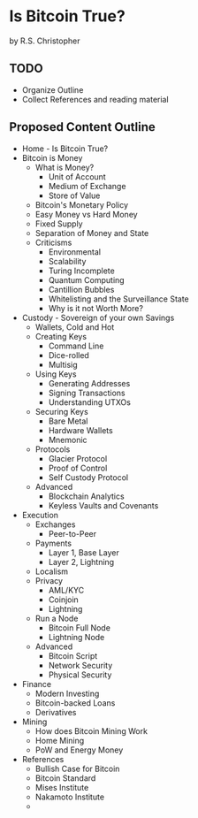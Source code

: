 # Is Bitcoin True?
by R.S. Christopher

## TODO
+ Organize Outline
+ Collect References and reading material

## Proposed Content Outline

+ Home - Is Bitcoin True?
+ Bitcoin is Money
  + What is Money?
    + Unit of Account
    + Medium of Exchange
    + Store of Value
  + Bitcoin's Monetary Policy
  + Easy Money vs Hard Money
  + Fixed Supply
  + Separation of Money and State
  + Criticisms
    + Environmental
    + Scalability
    + Turing Incomplete
    + Quantum Computing
    + Cantillion Bubbles
    + Whitelisting and the Surveillance State
    + Why is it not Worth More?
+ Custody - Sovereign of your own Savings
  + Wallets, Cold and Hot
  + Creating Keys
    + Command Line
    + Dice-rolled
    + Multisig
  + Using Keys
    + Generating Addresses
    + Signing Transactions
    + Understanding UTXOs
  + Securing Keys
    + Bare Metal
    + Hardware Wallets
    + Mnemonic
  + Protocols
    + Glacier Protocol
    + Proof of Control
    + Self Custody Protocol
  + Advanced
    + Blockchain Analytics
    + Keyless Vaults and Covenants
+ Execution
  + Exchanges
    + Peer-to-Peer
  + Payments
    + Layer 1, Base Layer
    + Layer 2, Lightning
  + Localism
  + Privacy
    + AML/KYC
    + Coinjoin
    + Lightning
  + Run a Node
    + Bitcoin Full Node
    + Lightning Node
  + Advanced
    + Bitcoin Script
    + Network Security
    + Physical Security
+ Finance
  + Modern Investing
  + Bitcoin-backed Loans
  + Derivatives
+ Mining
  + How does Bitcoin Mining Work
  + Home Mining
  + PoW and Energy Money
+ References
  + Bullish Case for Bitcoin
  + Bitcoin Standard
  + Mises Institute
  + Nakamoto Institute
  + 
